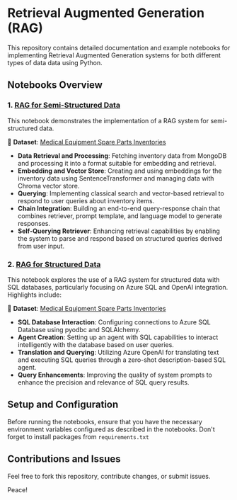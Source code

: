 # Retrieval Augmented Generation (RAG)

This repository contains detailed documentation and example notebooks for implementing Retrieval Augmented Generation systems for both different types of data data using Python.

## Notebooks Overview

### 1. [RAG for Semi-Structured Data](rag-semi-structured-data.ipynb)

This notebook demonstrates the implementation of a RAG system for semi-structured data.

📑 **Dataset**: [Medical Equipment Spare Parts Inventories](https://www.kaggle.com/datasets/mohdkhidir/medical-equipment-spare-parts-inventories-datasets)

- **Data Retrieval and Processing**: Fetching inventory data from MongoDB and processing it into a format suitable for embedding and retrieval.
- **Embedding and Vector Store**: Creating and using embeddings for the inventory data using SentenceTransformer and managing data with Chroma vector store.
- **Querying**: Implementing classical search and vector-based retrieval to respond to user queries about inventory items.
- **Chain Integration**: Building an end-to-end query-response chain that combines retriever, prompt template, and language model to generate responses.
- **Self-Querying Retriever**: Enhancing retrieval capabilities by enabling the system to parse and respond based on structured queries derived from user input.


### 2. [RAG for Structured Data](rag-structured-data.ipynb)

This notebook explores the use of a RAG system for structured data with SQL databases, particularly focusing on Azure SQL and OpenAI integration. Highlights include:

📑 **Dataset**: [Medical Equipment Spare Parts Inventories](https://www.kaggle.com/datasets/mohdkhidir/medical-equipment-spare-parts-inventories-datasets)

- **SQL Database Interaction**: Configuring connections to Azure SQL Database using pyodbc and SQLAlchemy.
- **Agent Creation**: Setting up an agent with SQL capabilities to interact intelligently with the database based on user queries.
- **Translation and Querying**: Utilizing Azure OpenAI for translating text and executing SQL queries through a zero-shot description-based SQL agent.
- **Query Enhancements**: Improving the quality of system prompts to enhance the precision and relevance of SQL query results.

## Setup and Configuration

Before running the notebooks, ensure that you have the necessary environment variables configured as described in the notebooks. Don't forget to install packages from `requirements.txt`

## Contributions and Issues

Feel free to fork this repository, contribute changes, or submit issues.

Peace!

